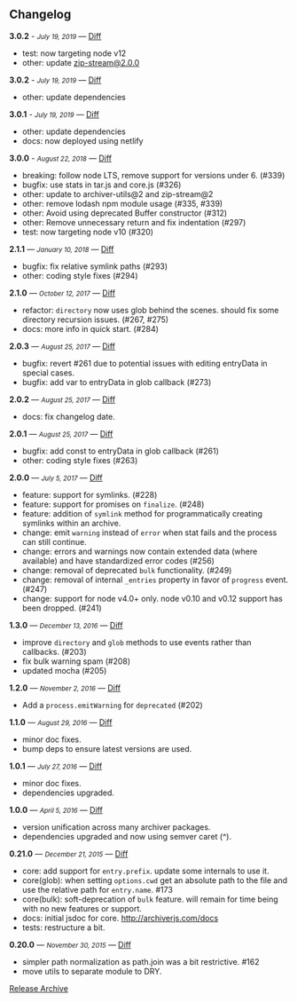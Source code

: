 ## Changelog

**3.0.2** - <small>_July 19, 2019_</small> — [Diff](https://github.com/archiverjs/node-archiver/compare/3.0.2...3.0.3)

- test: now targeting node v12
- other: update zip-stream@2.0.0

**3.0.2** - <small>_July 19, 2019_</small> — [Diff](https://github.com/archiverjs/node-archiver/compare/3.0.1...3.0.2)

- other: update dependencies

**3.0.1** - <small>_July 19, 2019_</small> — [Diff](https://github.com/archiverjs/node-archiver/compare/3.0.0...3.0.1)

- other: update dependencies
- docs: now deployed using netlify

**3.0.0** - <small>_August 22, 2018_</small> — [Diff](https://github.com/archiverjs/node-archiver/compare/2.1.1...3.0.0)

- breaking: follow node LTS, remove support for versions under 6. (#339)
- bugfix: use stats in tar.js and core.js (#326)
- other: update to archiver-utils@2 and zip-stream@2
- other: remove lodash npm module usage (#335, #339)
- other: Avoid using deprecated Buffer constructor (#312)
- other: Remove unnecessary return and fix indentation (#297)
- test: now targeting node v10 (#320)

**2.1.1** — <small>_January 10, 2018_</small> — [Diff](https://github.com/archiverjs/node-archiver/compare/2.1.0...2.1.1)

- bugfix: fix relative symlink paths (#293)
- other: coding style fixes (#294)

**2.1.0** — <small>_October 12, 2017_</small> — [Diff](https://github.com/archiverjs/node-archiver/compare/2.0.3...2.1.0)

- refactor: `directory` now uses glob behind the scenes. should fix some directory recursion issues. (#267, #275)
- docs: more info in quick start. (#284)

**2.0.3** — <small>_August 25, 2017_</small> — [Diff](https://github.com/archiverjs/node-archiver/compare/2.0.2...2.0.3)

- bugfix: revert #261 due to potential issues with editing entryData in special cases.
- bugfix: add var to entryData in glob callback (#273)

**2.0.2** — <small>_August 25, 2017_</small> — [Diff](https://github.com/archiverjs/node-archiver/compare/2.0.1...2.0.2)

- docs: fix changelog date.

**2.0.1** — <small>_August 25, 2017_</small> — [Diff](https://github.com/archiverjs/node-archiver/compare/2.0.0...2.0.1)

- bugfix: add const to entryData in glob callback (#261)
- other: coding style fixes (#263)

**2.0.0** — <small>_July 5, 2017_</small> — [Diff](https://github.com/archiverjs/node-archiver/compare/1.3.0...2.0.0)

- feature: support for symlinks. (#228)
- feature: support for promises on `finalize`. (#248)
- feature: addition of `symlink` method for programmatically creating symlinks within an archive.
- change: emit `warning` instead of `error` when stat fails and the process can still continue.
- change: errors and warnings now contain extended data (where available) and have standardized error codes (#256)
- change: removal of deprecated `bulk` functionality. (#249)
- change: removal of internal  `_entries` property in favor of `progress` event. (#247)
- change: support for node v4.0+ only. node v0.10 and v0.12 support has been dropped. (#241)

**1.3.0** — <small>_December 13, 2016_</small> — [Diff](https://github.com/archiverjs/node-archiver/compare/1.2.0...1.3.0)

- improve `directory` and `glob` methods to use events rather than callbacks. (#203)
- fix bulk warning spam (#208)
- updated mocha (#205)

**1.2.0** — <small>_November 2, 2016_</small> — [Diff](https://github.com/archiverjs/node-archiver/compare/1.1.0...1.2.0)

- Add a `process.emitWarning` for `deprecated` (#202)

**1.1.0** — <small>_August 29, 2016_</small> — [Diff](https://github.com/archiverjs/node-archiver/compare/1.0.1...1.1.0)

- minor doc fixes.
- bump deps to ensure latest versions are used.

**1.0.1** — <small>_July 27, 2016_</small> — [Diff](https://github.com/archiverjs/node-archiver/compare/1.0.0...1.0.1)

- minor doc fixes.
- dependencies upgraded.

**1.0.0** — <small>_April 5, 2016_</small> — [Diff](https://github.com/archiverjs/node-archiver/compare/0.21.0...1.0.0)

- version unification across many archiver packages.
- dependencies upgraded and now using semver caret (^).

**0.21.0** — <small>_December 21, 2015_</small> — [Diff](https://github.com/archiverjs/node-archiver/compare/0.20.0...0.21.0)

- core: add support for `entry.prefix`. update some internals to use it.
- core(glob): when setting `options.cwd` get an absolute path to the file and use the relative path for `entry.name`. #173
- core(bulk): soft-deprecation of `bulk` feature. will remain for time being with no new features or support.
- docs: initial jsdoc for core. http://archiverjs.com/docs
- tests: restructure a bit.

**0.20.0** — <small>_November 30, 2015_</small> — [Diff](https://github.com/archiverjs/node-archiver/compare/0.19.0...0.20.0)

- simpler path normalization as path.join was a bit restrictive. #162
- move utils to separate module to DRY.

[Release Archive](https://github.com/archiverjs/node-archiver/releases)
